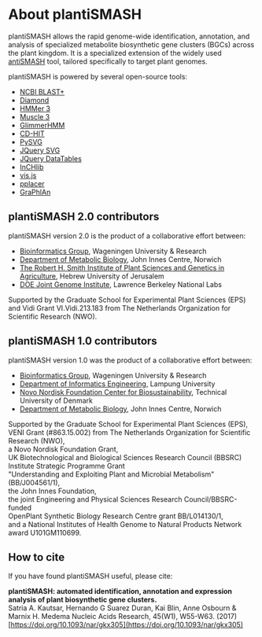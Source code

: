 # About plantiSMASH 

plantiSMASH allows the rapid genome-wide identification, annotation, and analysis of specialized metabolite biosynthetic gene clusters (BGCs) across the plant kingdom. It is a specialized extension of the widely used [antiSMASH](https://antismash.secondarymetabolites.org/#!/start) tool, tailored specifically to target plant genomes.

plantiSMASH is powered by several open-source tools:

- [NCBI BLAST+](http://blast.ncbi.nlm.nih.gov/Blast.cgi?CMD=Web&PAGE_TYPE=BlastDocs&DOC_TYPE=Download)
- [Diamond](http://ab.inf.uni-tuebingen.de/software/diamond/)
- [HMMer 3](http://hmmer.janelia.org/)
- [Muscle 3](http://www.drive5.com/muscle/)
- [GlimmerHMM](https://ccb.jhu.edu/software/glimmerhmm/)
- [CD-HIT](http://weizhongli-lab.org/cd-hit/)
- [PySVG](http://codeboje.de/pysvg/)
- [JQuery SVG](http://keith-wood.name/svg.html)
- [JQuery DataTables](https://datatables.net/)
- [InCHlib](http://www.openscreen.cz/software/inchlib/home/)
- [vis.js](http://visjs.org/)
- [pplacer](https://github.com/matsen/pplacer)
- [GraPhlAn](https://huttenhower.sph.harvard.edu/graphlan/)


## plantiSMASH 2.0 contributors 

plantiSMASH version 2.0 is the product of a collaborative effort between:

- [Bioinformatics Group](http://www.wur.nl/en/Expertise-Services/Chair-groups/Plant-Sciences/Bioinformatics.htm), Wageningen University & Research
- [Department of Metabolic Biology](https://www.jic.ac.uk/staff/anne-osbourn/), John Innes Centre, Norwich
- [The Robert H. Smith Institute of Plant Sciences and Genetics in Agriculture](https://plantscience.agri.huji.ac.il/people/guy-polturak), Hebrew University of Jerusalem
- [DOE Joint Genome Institute](https://jgi.doe.gov/), Lawrence Berkeley National Labs
  
Supported by the Graduate School for Experimental Plant Sciences (EPS) and Vidi Grant VI.Vidi.213.183 from The Netherlands Organization for Scientific Research (NWO).

## plantiSMASH 1.0 contributors 

plantiSMASH version 1.0 was the product of a collaborative effort between:

- [Bioinformatics Group](http://www.wur.nl/en/Expertise-Services/Chair-groups/Plant-Sciences/Bioinformatics.htm), Wageningen University & Research  
- [Department of Informatics Engineering](http://if.unila.ac.id/), Lampung University  
- [Novo Nordisk Foundation Center for Biosustainability](http://www.biosustain.dtu.dk/), Technical University of Denmark  
- [Department of Metabolic Biology](https://www.jic.ac.uk/staff/anne-osbourn/), John Innes Centre, Norwich

Supported by the Graduate School for Experimental Plant Sciences (EPS),  
VENI Grant (#863.15.002) from The Netherlands Organization for Scientific Research (NWO),  
a Novo Nordisk Foundation Grant,  
UK Biotechnological and Biological Sciences Research Council (BBSRC) Institute Strategic Programme Grant  
"Understanding and Exploiting Plant and Microbial Metabolism" (BB/J004561/1),  
the John Innes Foundation,  
the joint Engineering and Physical Sciences Research Council/BBSRC-funded  
OpenPlant Synthetic Biology Research Centre grant BB/L014130/1,  
and a National Institutes of Health Genome to Natural Products Network award U101GM110699.

## How to cite 

If you have found plantiSMASH useful, please cite:

**plantiSMASH: automated identification, annotation and expression analysis of plant biosynthetic gene clusters.**  
Satria A. Kautsar, Hernando G Suarez Duran, Kai Blin, Anne Osbourn & Marnix H. Medema
Nucleic Acids Research, 45(W1), W55-W63. (2017) [https://doi.org/10.1093/nar/gkx305](https://doi.org/10.1093/nar/gkx305)